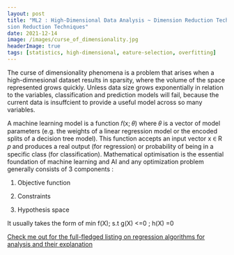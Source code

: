 ```yaml
---
layout: post
title: "ML2 : High-Dimensional Data Analysis ~ Dimension Reduction Techniques
sion Reduction Techniques"
date: 2021-12-14
image: /images/curse_of_dimensionality.jpg
headerImage: true
tags: [statistics, high-dimensional, eature-selection, overfitting] 
---
```


The curse of dimensionality phenomena is a problem that arises when a high-dimnesional dataset results in sparsity, where the volume of the space represented grows quickly. Unless data size grows exponentially in relation to the variables, classification and prediction models will fail, because the current data is insuffcient to provide a useful model across so many variables. 


A machine learning model is a function 𝑓(x; 𝜃) where 𝜃 is a vector of model parameters (e.g. the weights of a linear regression model or the encoded splits of a decision tree model). This function accepts an input vector x ∈ R 𝑝 and produces a real output (for regression) or probability of being in a specific class (for classification). Mathematical optimisation is the essential foundation of machine learning and AI and any optimization problem generally consists of 3 components : 

1) Objective function

2) Constraints

3) Hypothesis space 

It usually takes the form of min f(X); s.t g(X) <=0 ; h(X) =0

  
[Check me out for the full-fledged listing on regression algorithms for analysis and their explanation](https://anannya2021.github.io/blog/2021/12/06/regression)


